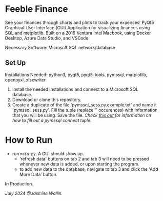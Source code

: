 # Feeble Finance
See your finances through charts and plots to track your expenses! PyQt5 Graphical User Interface (GUI) Application for visualizing finances using SQL and matplotlib. 
Built on a 2019 Ventura Intel Macbook, using Docker Desktop, Azure Data Studio, and VSCode. 

Necessary Software: Microsoft SQL network/database

Set Up
------
Installations Needed: python3, pyqt5, pyqt5-tools, pymssql, matplotlib, openpyxl, xlsxwriter

1) Install the needed installations and connect to a Microsoft SQL database.
2) Download or clone this repository.
3) Create a duplicate of the file 'pymssql_sess.py.example.txt' and name it 'pymssql_sess.py'. Fill the tuple (replace '' occurences) with information that you will be using. Save the file. *Check [this out](https://pymssql.readthedocs.io/en/latest/ref/pymssql.html#functions) for information on how to fill out a pymssql connect tuple.*

# How to Run
- run ```main.py```. A GUI should show up.
    - 'refresh data' buttons on tab 2 and tab 3 will need to be pressed whenever new data is added, or upon starting the program.
    - to add new data to the database, navigate to tab 3 and click the 'Add More Data' button.

In Production.

*July 2024 @Jasmine Wallin.*
